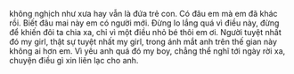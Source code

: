 không nghịch như xưa hay vẫn là đứa trẻ con. Có đâu em mà em đã khác rồi. Biết đâu mai này em có người mới. Đừng lo lắng quá vì điều này, đừng để khiến đôi ta chia xa, chỉ vì một điều nhỏ bé thôi em ơi. Người tuyệt nhất đó my girl, thật sự tuyệt nhất my girl, trong ánh mắt anh trên thế gian này không ai hơn em. Vì yêu anh quá đó my boy, chẳng thể nghĩ tới ngày rời xa, chuyện điều gì xin liên lạc cho anh.
